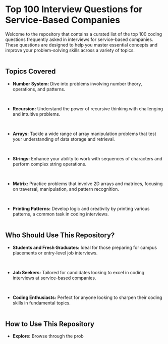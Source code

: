 # Top 100 Interview Questions for Service-Based Companies

Welcome to the repository that contains a curated list of the top 100 coding questions frequently asked in interviews for service-based companies. These questions are designed to help you master essential concepts and improve your problem-solving skills across a variety of topics.<br><br>

## Topics Covered
- **Number System:** Dive into problems involving number theory, operations, and patterns.<br>
<br>

- **Recursion:** Understand the power of recursive thinking with challenging and intuitive problems.<br>
<br>

- **Arrays:** Tackle a wide range of array manipulation problems that test your understanding of data storage and retrieval.<br>
<br>

- **Strings:** Enhance your ability to work with sequences of characters and perform complex string operations.<br>
<br>

- **Matrix:** Practice problems that involve 2D arrays and matrices, focusing on traversal, manipulation, and pattern recognition.<br>
<br>

- **Printing Patterns:** Develop logic and creativity by printing various patterns, a common task in coding interviews.<br><br>

## Who Should Use This Repository?
- **Students and Fresh Graduates:** Ideal for those preparing for campus placements or entry-level job interviews.<br>
<br>

- **Job Seekers:** Tailored for candidates looking to excel in coding interviews at service-based companies.<br>
<br>

- **Coding Enthusiasts:** Perfect for anyone looking to sharpen their coding skills in fundamental topics.<br><br>

## How to Use This Repository
- **Explore:** Browse through the prob
